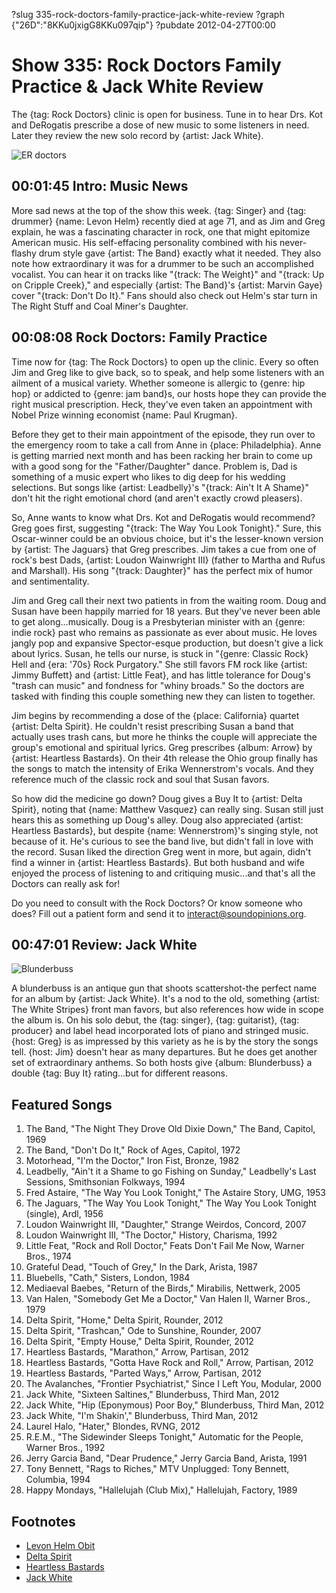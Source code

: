 ?slug 335-rock-doctors-family-practice-jack-white-review
?graph {"26D":"8KKu0jxigG8KKu097qip"}
?pubdate 2012-04-27T00:00
# Show 335: Rock Doctors Family Practice & Jack White Review
The {tag: Rock Doctors} clinic is open for business. Tune in to hear Drs. Kot and DeRogatis prescribe a dose of new music to some listeners in need. Later they review the new solo record by {artist: Jack White}.

![ER doctors](https://static.soundopinions.org/images/rockdocs/rockdocsblurry.jpg)

## 00:01:45 Intro: Music News
More sad news at the top of the show this week. {tag: Singer} and {tag: drummer} {name: Levon Helm} recently died at age 71, and as Jim and Greg explain, he was a fascinating character in rock, one that might epitomize American music. His self-effacing personality combined with his never-flashy drum style gave {artist: The Band} exactly what it needed. They also note how extraordinary it was for a drummer to be such an accomplished vocalist. You can hear it on tracks like "{track: The Weight}" and "{track: Up on Cripple Creek}," and especially {artist: The Band}'s {artist: Marvin Gaye} cover "{track: Don't Do It}." Fans should also check out Helm's star turn in The Right Stuff and Coal Miner's Daughter.

## 00:08:08 Rock Doctors: Family Practice
Time now for {tag: The Rock Doctors} to open up the clinic. Every so often Jim and Greg like to give back, so to speak, and help some listeners with an ailment of a musical variety. Whether someone is allergic to {genre: hip hop} or addicted to {genre: jam band}s, our hosts hope they can provide the right musical prescription. Heck, they've even taken an appointment with Nobel Prize winning economist {name: Paul Krugman}.

Before they get to their main appointment of the episode, they run over to the emergency room to take a call from Anne in {place: Philadelphia}. Anne is getting married next month and has been racking her brain to come up with a good song for the "Father/Daughter" dance. Problem is, Dad is something of a music expert who likes to dig deep for his wedding selections. But songs like {artist: Leadbelly}'s "{track: Ain't It A Shame}" don't hit the right emotional chord (and aren't exactly crowd pleasers).

So, Anne wants to know what Drs. Kot and DeRogatis would recommend? Greg goes first, suggesting "{track: The Way You Look Tonight}." Sure, this Oscar-winner could be an obvious choice, but it's the lesser-known version by {artist: The Jaguars} that Greg prescribes. Jim takes a cue from one of rock's best Dads, {artist: Loudon Wainwright III} (father to Martha and Rufus and Marshall). His song "{track: Daughter}" has the perfect mix of humor and sentimentality.

Jim and Greg call their next two patients in from the waiting room. Doug and Susan have been happily married for 18 years. But they've never been able to get along...musically. Doug is a Presbyterian minister with an {genre: indie rock} past who remains as passionate as ever about music. He loves jangly pop and expansive Spector-esque production, but doesn't give a lick about lyrics. Susan, he tells our nurse, is stuck in "{genre: Classic Rock} Hell and {era: '70s} Rock Purgatory." She still favors FM rock like {artist: Jimmy Buffett} and {artist: Little Feat}, and has little tolerance for Doug's "trash can music" and fondness for "whiny broads." So the doctors are tasked with finding this couple something new they can listen to together.

Jim begins by recommending a dose of the {place: California} quartet {artist: Delta Spirit}. He couldn't resist prescribing Susan a band that actually uses trash cans, but more he thinks the couple will appreciate the group's emotional and spiritual lyrics. Greg prescribes {album: Arrow} by {artist: Heartless Bastards}. On their 4th release the Ohio group finally has the songs to match the intensity of Erika Wennerstrom's vocals. And they reference much of the classic rock and soul that Susan favors.

So how did the medicine go down? Doug gives a Buy It to {artist: Delta Spirit}, noting that {name: Matthew Vasquez} can really sing. Susan still just hears this as something up Doug's alley. Doug also appreciated {artist: Heartless Bastards}, but despite {name: Wennerstrom}'s singing style, not because of it. He's curious to see the band live, but didn't fall in love with the record. Susan liked the direction Greg went in more, but again, didn't find a winner in {artist: Heartless Bastards}. But both husband and wife enjoyed the process of listening to and critiquing music...and that's all the Doctors can really ask for!

Do you need to consult with the Rock Doctors? Or know someone who does? Fill out a patient form and send it to interact@soundopinions.org.

## 00:47:01 Review: Jack White
![Blunderbuss](https://static.soundopinions.org/assets/335/26D0.jpg)

A blunderbuss is an antique gun that shoots scattershot-the perfect name for an album by {artist: Jack White}. It's a nod to the old, something {artist: The White Stripes} front man favors, but also references how wide in scope the album is. On his solo debut, the {tag: singer}, {tag: guitarist}, {tag: producer} and label head incorporated lots of piano and stringed music. {host: Greg} is as impressed by this variety as he is by the story the songs tell. {host: Jim} doesn't hear as many departures. But he does get another set of extraordinary anthems. So both hosts give {album: Blunderbuss} a double {tag: Buy It} rating...but for different reasons.


## Featured Songs
1. The Band, "The Night They Drove Old Dixie Down," The Band, Capitol, 1969
2. The Band, "Don't Do It," Rock of Ages, Capitol, 1972
3. Motorhead, "I'm the Doctor," Iron Fist, Bronze, 1982
4. Leadbelly, "Ain't it a Shame to go Fishing on Sunday," Leadbelly's Last Sessions, Smithsonian Folkways, 1994
5. Fred Astaire, "The Way You Look Tonight," The Astaire Story, UMG, 1953
6. The Jaguars, "The Way You Look Tonight," The Way You Look Tonight (single), Ardl, 1956
7. Loudon Wainwright III, "Daughter," Strange Weirdos, Concord, 2007
8. Loudon Wainwright III, "The Doctor," History, Charisma, 1992
9. Little Feat, "Rock and Roll Doctor," Feats Don't Fail Me Now, Warner Bros., 1974
10. Grateful Dead, "Touch of Grey," In the Dark, Arista, 1987
11. Bluebells, "Cath," Sisters, London, 1984
12. Mediaeval Baebes, "Return of the Birds," Mirabilis, Nettwerk, 2005
13. Van Halen, "Somebody Get Me a Doctor," Van Halen II, Warner Bros., 1979
14. Delta Spirit, "Home," Delta Spirit, Rounder, 2012
15. Delta Spirit, "Trashcan," Ode to Sunshine, Rounder, 2007
16. Delta Spirit, "Empty House," Delta Spirit, Rounder, 2012
17. Heartless Bastards, "Marathon," Arrow, Partisan, 2012
18. Heartless Bastards, "Gotta Have Rock and Roll," Arrow, Partisan, 2012
19. Heartless Bastards, "Parted Ways," Arrow, Partisan, 2012
20. The Avalanches, "Frontier Psychiatrist," Since I Left You, Modular, 2000
21. Jack White, "Sixteen Saltines," Blunderbuss, Third Man, 2012
22. Jack White, "Hip (Eponymous) Poor Boy," Blunderbuss, Third Man, 2012
23. Jack White, "I'm Shakin'," Blunderbuss, Third Man, 2012
24. Laurel Halo, "Hater," Blondes, RVNG, 2012
25. R.E.M., "The Sidewinder Sleeps Tonight," Automatic for the People, Warner Bros., 1992
26. Jerry Garcia Band, "Dear Prudence," Jerry Garcia Band, Arista, 1991
27. Tony Bennett, "Rags to Riches," MTV Unplugged: Tony Bennett, Columbia, 1994
28. Happy Mondays, "Hallelujah (Club Mix)," Hallelujah, Factory, 1989

## Footnotes
- [Levon Helm Obit](http://www.nytimes.com/2012/04/20/arts/music/levon-helm-drummer-and-singer-dies-at-71.html)
- [Delta Spirit](http://deltaspirit.net/)
- [Heartless Bastards](http://www.theheartlessbastards.com/)
- [Jack White](http://jackwhiteiii.com/)
